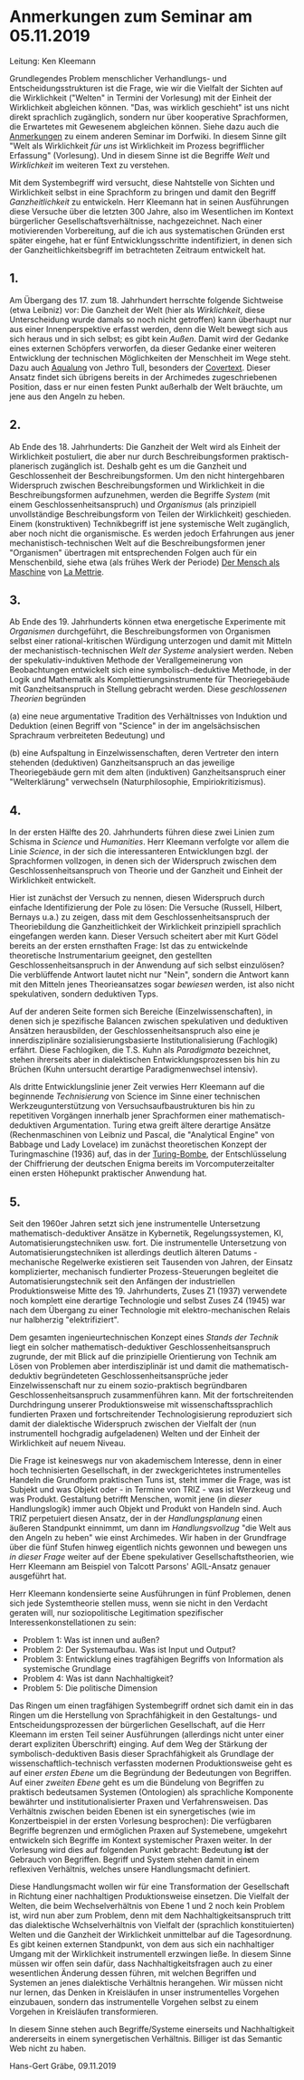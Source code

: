 # Anmerkungen zum Seminar am 05.11.2019

Leitung: Ken Kleemann


Grundlegendes Problem menschlicher Verhandlungs- und Entscheidungsstrukturen
ist die Frage, wie wir die Vielfalt der Sichten auf die Wirklichkeit ("Welten"
in Termini der Vorlesung) mit der Einheit der Wirklichkeit abgleichen können.
"Das, was wirklich geschieht" ist uns nicht direkt sprachlich zugänglich,
sondern nur über kooperative Sprachformen, die Erwartetes mit Gewesenem
abgleichen können. Siehe dazu auch die
[Anmerkungen](http://www.dorfwiki.org/wiki.cgi?HansGertGraebe/SeminarWissen/2019-10-24)
zu einem anderen Seminar im Dorfwiki. In diesem Sinne gilt "Welt als
Wirklichkeit *für uns* ist Wirklichkeit im Prozess begrifflicher Erfassung"
(Vorlesung). Und in diesem Sinne ist die Begriffe *Welt* und *Wirklichkeit* im
weiteren Text zu verstehen.

Mit dem Systembegriff wird versucht, diese Nahtstelle von Sichten und
Wirklichkeit selbst in eine Sprachform zu bringen und damit den Begriff
*Ganzheitlichkeit* zu entwickeln. Herr Kleemann hat in seinen Ausführungen
diese Versuche über die letzten 300 Jahre, also im Wesentlichen im Kontext
bürgerlicher Gesellschaftsverhältnisse, nachgezeichnet. Nach einer
motivierenden Vorbereitung, auf die ich aus systematischen Gründen erst später
eingehe, hat er fünf Entwicklungsschritte indentifiziert, in denen sich der
Ganzheitlichkeitsbegriff im betrachteten Zeitraum entwickelt hat.

## 1.

Am Übergang des 17. zum 18. Jahrhundert herrschte folgende Sichtweise (etwa
Leibniz) vor: Die Ganzheit der Welt (hier als *Wirklichkeit*, diese
Unterscheidung wurde damals so noch nicht getroffen) kann überhaupt nur aus
einer Innenperspektive erfasst werden, denn die Welt bewegt sich aus sich
heraus und in sich selbst; es gibt kein *Außen*.  Damit wird der Gedanke eines
externen Schöpfers verworfen, da dieser Gedanke einer weiteren Entwicklung der
technischen Möglichkeiten der Menschheit im Wege steht. Dazu auch
[Aqualung](https://de.wikipedia.org/wiki/Aqualung_(Album)) von Jethro Tull,
besonders der [Covertext](http://www.tullpress.com/aquatext71.htm).  Dieser
Ansatz findet sich übrigens bereits in der Archimedes zugeschriebenen
Position, dass er nur einen festen Punkt außerhalb der Welt bräuchte, um jene
aus den Angeln zu heben.

## 2.

Ab Ende des 18. Jahrhunderts: Die Ganzheit der Welt wird als Einheit der
Wirklichkeit postuliert, die aber nur durch Beschreibungsformen
praktisch-planerisch zugänglich ist. Deshalb geht es um die Ganzheit und
Geschlossenheit der Beschreibungsformen. Um den nicht hintergehbaren
Widerspruch zwischen Beschreibungsformen und Wirklichkeit in die
Beschreibungsformen aufzunehmen, werden die Begriffe *System* (mit einem
Geschlossenheitsanspruch) und *Organismus* (als prinzipiell unvollständige
Beschreibungsform von Teilen der Wirklichkeit) geschieden. Einem
(konstruktiven) Technikbegriff ist jene systemische Welt zugänglich, aber noch
nicht die organismische.  Es werden jedoch Erfahrungen aus jener
mechanistisch-technischen Welt auf die Beschreibungsformen jener "Organismen"
übertragen mit entsprechenden Folgen auch für ein Menschenbild, siehe etwa
(als frühes Werk der Periode) [Der Mensch als
Maschine](http://www.lsr-projekt.de/lm1.html) von [La
Mettrie](https://de.wikipedia.org/wiki/Julien_Offray_de_La_Mettrie).

## 3.

Ab Ende des 19. Jahrhunderts können etwa energetische Experimente mit
*Organismen* durchgeführt, die Beschreibungsformen von Organismen selbst einer
rational-kritischen Würdigung unterzogen und damit mit Mitteln der
mechanistisch-technischen *Welt der Systeme* analysiert werden. Neben der
spekulativ-induktiven Methode der Verallgemeinerung von Beobachtungen
entwickelt sich eine symbolisch-deduktive Methode, in der Logik und Mathematik
als Komplettierungsinstrumente für Theoriegebäude mit Ganzheitsanspruch in
Stellung gebracht werden. Diese *geschlossenen Theorien* begründen

(a) eine neue argumentative Tradition des Verhältnisses von Induktion und
Deduktion (einen Begriff von "Science" in der im angelsächsischen Sprachraum
verbreiteten Bedeutung) und

(b) eine Aufspaltung in Einzelwissenschaften, deren Vertreter den intern
stehenden (deduktiven) Ganzheitsanspruch an das jeweilige Theoriegebäude gern
mit dem alten (induktiven) Ganzheitsanspruch einer "Welterklärung" verwechseln
(Naturphilosophie, Empiriokritizismus).

## 4.

In der ersten Hälfte des 20. Jahrhunderts führen diese zwei Linien zum Schisma
in *Science* und *Humanities*.  Herr Kleemann verfolgte vor allem die Linie
*Science*, in der sich die interessanteren Entwicklungen bzgl. der
Sprachformen vollzogen, in denen sich der Widerspruch zwischen dem
Geschlossenheitsanspruch von Theorie und der Ganzheit und Einheit der
Wirklichkeit entwickelt.

Hier ist zunächst der Versuch zu nennen, diesen Widerspruch durch einfache
Identifizierung der Pole zu lösen: Die Versuche (Russell, Hilbert, Bernays
u.a.) zu zeigen, dass mit dem Geschlossenheitsanspruch der Theoriebildung die
Ganzheitlichkeit der Wirklichkeit prinzipiell sprachlich eingefangen werden
kann. Dieser Versuch scheitert aber mit Kurt Gödel bereits an der ersten
ernsthaften Frage: Ist das zu entwickelnde theoretische Instrumentarium
geeignet, den gestellten Geschlossenheitsanspruch in der Anwendung auf sich
selbst einzulösen? Die verblüffende Antwort lautet nicht nur "Nein", sondern
die Antwort kann mit den Mitteln jenes Theorieansatzes sogar *bewiesen*
werden, ist also nicht spekulativen, sondern deduktiven Typs.

Auf der anderen Seite formen sich Bereiche (Einzelwissenschaften), in denen
sich je spezifische Balancen zwischen spekulativen und deduktiven Ansätzen
herausbilden, der Geschlossenheitsanspruch also eine je innerdisziplinäre
sozialisierungsbasierte Institutionalisierung (Fachlogik) erfährt. Diese
Fachlogiken, die T.S. Kuhn als *Paradigmata* bezeichnet, stehen ihrerseits
aber in dialektischen Entwicklungsprozessen bis hin zu Brüchen (Kuhn
untersucht derartige Paradigmenwechsel intensiv).

Als dritte Entwicklungslinie jener Zeit verwies Herr Kleemann auf die
beginnende *Technisierung* von Science im Sinne einer technischen
Werkzeugunterstützung von Versuchsaufbaustrukturen bis hin zu repetitiven
Vorgängen innerhalb jener Sprachformen einer mathematisch-deduktiven
Argumentation.  Turing etwa greift ältere derartige Ansätze (Rechenmaschinen
von Leibniz und Pascal, die "Analytical Engine" von Babbage und Lady Lovelace)
im zunächst theoretischen Konzept der Turingmaschine (1936) auf, das in der
[Turing-Bombe](https://de.wikipedia.org/wiki/Turing-Bombe), der
Entschlüsselung der Chiffrierung der deutschen Enigma bereits im
Vorcomputerzeitalter einen ersten Höhepunkt praktischer Anwendung hat.

## 5.

Seit den 1960er Jahren setzt sich jene instrumentelle Untersetzung
mathematisch-deduktiver Ansätze in Kybernetik, Regelungssystemen, KI,
Automatisierungstechniken usw. fort. Die instrumentelle Untersetzung von
Automatisierungstechniken ist allerdings deutlich älteren Datums - mechanische
Regelwerke existieren seit Tausenden von Jahren, der Einsatz komplizierter,
mechanisch fundierter Prozess-Steuerungen begleitet die
Automatisierungstechnik seit den Anfängen der industriellen Produktionsweise
Mitte des 19. Jahrhunderts, Zuses Z1 (1937) verwendete noch komplett eine
derartige Technologie und selbst Zuses Z4 (1945) war nach dem Übergang zu
einer Technologie mit elektro-mechanischen Relais nur halbherzig
"elektrifiziert".

Dem gesamten ingenieurtechnischen Konzept eines *Stands der Technik* liegt ein
solcher mathematisch-deduktiver Geschlossenheitsanspruch zugrunde, der mit
Blick auf die prinzipielle Orientierung von Technik am Lösen von Problemen
aber interdisziplinär ist und damit die mathematisch-deduktiv begründeteten
Geschlossenheitsansprüche jeder Einzelwissenschaft nur zu einem
sozio-praktisch begründbaren Geschlossenheitsanspruch zusammenführen kann.
Mit der fortschreitenden Durchdringung unserer Produktionsweise mit
wissenschaftssprachlich fundierten Praxen und fortschreitender
Technologisierung reproduziert sich damit der dialektische Widerspruch
zwischen der Vielfalt der (nun instrumentell hochgradig aufgeladenen) Welten
und der Einheit der Wirklichkeit auf neuem Niveau.

Die Frage ist keineswegs nur von akademischem Interesse, denn in einer hoch
technisierten Gesellschaft, in der zweckgerichtetes instrumentelles Handeln
die Grundform praktischen Tuns ist, steht immer die Frage, was ist Subjekt und
was Objekt oder - in Termine von TRIZ - was ist Werzkeug und was Produkt.
Gestaltung betrifft Menschen, womit jene (in *dieser* Handlungslogik) immer
auch Objekt und Produkt von Handeln sind.  Auch TRIZ perpetuiert diesen
Ansatz, der in der *Handlungsplanung* einen äußeren Standpunkt einnimmt, um
dann im *Handlungsvollzug* "die Welt aus den Angeln zu heben" wie einst
Archimedes. Wir haben in der Grundfrage über die fünf Stufen hinweg eigentlich
nichts gewonnen und bewegen uns *in dieser Frage* weiter auf der Ebene
spekulativer Gesellschaftstheorien, wie Herr Kleemann am Beispiel von Talcott
Parsons' AGIL-Ansatz genauer ausgeführt hat.

Herr Kleemann kondensierte seine Ausführungen in fünf Problemen, denen sich
jede Systemtheorie stellen muss, wenn sie nicht in den Verdacht geraten will,
nur soziopolitische Legitimation spezifischer Interessenkonstellationen zu
sein:

* Problem 1: Was ist innen und außen?
* Problem 2: Der Systemaufbau. Was ist Input und Output?
* Problem 3: Entwicklung eines tragfähigen Begriffs von Information als
  systemische Grundlage
* Problem 4: Was ist dann Nachhaltigkeit?
* Problem 5: Die politische Dimension

Das Ringen um einen tragfähigen Systembegriff ordnet sich damit ein in das
Ringen um die Herstellung von Sprachfähigkeit in den Gestaltungs- und
Entscheidungsprozessen der bürgerlichen Gesellschaft, auf die Herr Kleemann im
ersten Teil seiner Ausführungen (allerdings nicht unter einer derart
expliziten Überschrift) einging. Auf dem Weg der Stärkung der
symbolisch-deduktiven Basis dieser Sprachfähigkeit als Grundlage der
wissenschaftlich-technisch verfassten modernen Produktionsweise geht es auf
einer *ersten Ebene* um die Begründung der Bedeutungen von Begriffen. Auf
einer *zweiten Ebene* geht es um die Bündelung von Begriffen zu praktisch
bedeutsamen Systemen (Ontologien) als sprachliche Komponente bewährter und
institutionalisierter Praxen und Verfahrensweisen.  Das Verhältnis zwischen
beiden Ebenen ist ein synergetisches (wie im Konzertbeispiel in der ersten
Vorlesung besprochen): Die verfügbaren Begriffe begrenzen und ermöglichen
Praxen auf Systemebene, umgekehrt entwickeln sich Begriffe im Kontext
systemischer Praxen weiter.  In der Vorlesung wird dies auf folgenden Punkt
gebracht: Bedeutung **ist** der Gebrauch von Begriffen.  Begriff und System
stehen damit in einem reflexiven Verhältnis, welches unsere Handlungsmacht
definiert.

Diese Handlungsmacht wollen wir für eine Transformation der Gesellschaft in
Richtung einer nachhaltigen Produktionsweise einsetzen. Die Vielfalt der
Welten, die beim Wechselverhältnis von Ebene 1 und 2 noch kein Problem ist,
wird nun aber zum Problem, denn mit dem Nachhaltigkeitsanspruch tritt das
dialektische Wchselverhältnis von Vielfalt der (sprachlich konstituierten)
Welten und die Ganzheit der Wirklichkeit unmittelbar auf die Tagesordnung.  Es
gibt keinen externen Standpunkt, von dem aus sich ein nachhaltiger Umgang mit
der Wirklichkeit instrumentell erzwingen ließe. In diesem Sinne müssen wir
offen sein dafür, dass Nachhaltigkeitsfragen auch zu einer wesentlichen
Änderung dessen führen, mit welchen Begriffen und Systemen an jenes
dialektische Verhältnis herangehen.  Wir müssen nicht nur lernen, das Denken
in Kreisläufen in unser instrumentelles Vorgehen einzubauen, sondern das
instrumentelle Vorgehen selbst zu einem Vorgehen in  Kreisläufen
transformieren.

In diesem Sinne stehen auch Begriffe/Systeme einerseits und Nachhaltigkeit
andererseits in einem synergetischen Verhältnis.  Billiger ist das Semantic
Web nicht zu haben.

Hans-Gert Gräbe, 09.11.2019